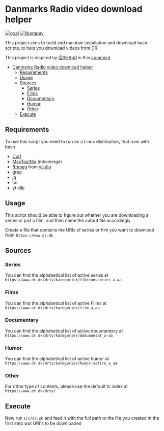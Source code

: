 # Danmarks Radio video download helper

[![goal](https://reck.dk/fileproxy/?name=sp_goal_spirillen)](https://liberapay.com/spirillen/donate)
[![liberapay](https://reck.dk/fileproxy/?name=sp_receives_spirillen)](https://liberapay.com/spirillen/donate)

This project aims tp build and maintain installation and download bash scripts,
to help you download videos from [DR][DR]

This project is inspired by [@0HAg0][0HAg0] in this [comment][comment]

<!-- TOC -->

* [Danmarks Radio video download helper](#danmarks-radio-video-download-helper)
    * [Requirements](#requirements)
    * [Usage](#usage)
    * [Sources](#sources)
        * [Series](#series)
        * [Films](#films)
        * [Documentary](#documentary)
        * [Humor](#humor)
        * [Other](#other)
    * [Execute](#execute)

<!-- TOC -->

## Requirements

To use this script you need to run on a Linux distribution, that runs with bash.

- [Curl](https://curl.se/)
- [MkvToolNix][MkvToolNix] (mkvmerge)
- [ffmpeg](https://github.com/yt-dlp/FFmpeg-Builds)
  from [yt-dlp](https://github.com/yt-dlp/yt-dlp)
- grep
- jq
- tar
- yt-dlp

## Usage

This script should be able to figure out whether you are downloading a series
or just a film, and then name the output file accordingly.

Create a file that contains the URIs of series or film you want to download
from `https://www.dr.dk`

## Sources

### Series

You can find the alphabetical list of active series
at `https://www.dr.dk/drtv/kategorier/fiktionsserier_a-aa`

### Films

You can find the alphabetical list of active Films
at `https://www.dr.dk/drtv/kategorier/film_a_aa`

### Documentary

You can find the alphabetical list of active documentary
at `https://www.dr.dk/drtv/kategorier/dokumentar_a-aa`

### Humor

You can find the alphabetical list of active humor
at `https://www.dr.dk/drtv/kategorier/humor-satire_a_aa`

### Other

For other type of contents, please use the default tv index
at `https://www.dr.dk/drtv/`

## Execute

Now run `src/dr.sh` and feed it with the full path to the file you created
in the first step wut URI's to be downloaded


<!-- LINKS -->

[DR]: https://www.dr.dk/drtv/kategorier/fiktionsserier_a-aa

[0HAg0]: https://github.com/0HAg0

[comment]: https://github.com/yt-dlp/yt-dlp/issues/3810#issuecomment-2094925139

[MkvToolNix]: https://mkvtoolnix.download/ "MKVToolNix is a collection of tools for the Matroska media container format by Moritz Bunkus including mkvmerge."
<!-- LINKS -->
